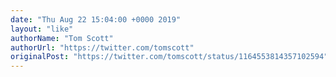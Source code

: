 ```yaml
---
date: "Thu Aug 22 15:04:00 +0000 2019"
layout: "like"
authorName: "Tom Scott"
authorUrl: "https://twitter.com/tomscott"
originalPost: "https://twitter.com/tomscott/status/1164553814357102594"
---
```

